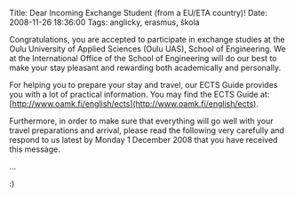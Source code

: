 Title: Dear Incoming Exchange Student (from a EU/ETA country)!
Date: 2008-11-26 18:36:00
Tags: anglicky, erasmus, škola

Congratulations, you are accepted to participate in exchange
studies at the Oulu University of Applied Sciences (Oulu UAS),
School of Engineering. We at the International Office of the School
of Engineering will do our best to make your stay pleasant and
rewarding both academically and personally.

For helping you to prepare your stay and travel, our ECTS Guide
provides you with a lot of practical information. You may find the
ECTS Guide at:
[http://www.oamk.fi/english/ects](http://www.oamk.fi/english/ects).

Furthermore, in order to make sure that everything will go well
with your travel preparations and arrival, please read the
following very carefully and respond to us latest by Monday
1 December 2008 that you have received this message.

…

:)
